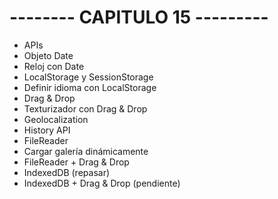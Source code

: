 # -------- CAPITULO 15 ---------

- APIs
- Objeto Date
- Reloj con Date
- LocalStorage y SessionStorage
- Definir idioma con LocalStorage
- Drag & Drop
- Texturizador con Drag & Drop
- Geolocalization
- History API
- FileReader
- Cargar galería dinámicamente
- FileReader + Drag & Drop
- IndexedDB (repasar)
- IndexedDB + Drag & Drop (pendiente)
